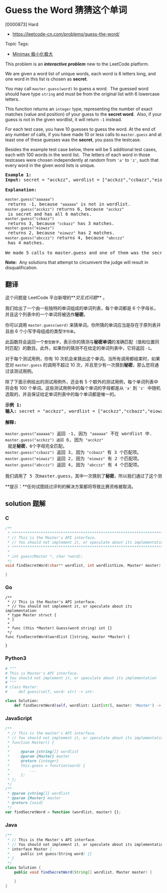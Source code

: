 # Guess the Word 猜猜这个单词

[0000873] Hard

- https://leetcode-cn.com/problems/guess-the-word/

Topic Tags:

- [Minimax 极小化极大](https://leetcode-cn.com/tag/minimax/)

This problem is an **_interactive problem_** new to the LeetCode platform.

We are given a word list of unique words, each word is 6 letters long, and one word in this list is chosen as **secret**.

You may call `master.guess(word)` to guess a word.  The guessed word should have type `string` and must be from the original list with 6 lowercase letters.

This function returns an `integer` type, representing the number of exact matches (value and position) of your guess to the **secret word**.  Also, if your guess is not in the given wordlist, it will return `-1` instead.

For each test case, you have 10 guesses to guess the word. At the end of any number of calls, if you have made 10 or less calls to `master.guess` and at least one of these guesses was the **secret**, you pass the testcase.

Besides the example test case below, there will be 5 additional test cases, each with 100 words in the word list.  The letters of each word in those testcases were chosen independently at random from `'a'` to `'z'`, such that every word in the given word lists is unique.

<pre><strong>Example 1:</strong>
<strong>Input:</strong>&nbsp;secret = "acckzz", wordlist = ["acckzz","ccbazz","eiowzz","abcczz"]

<strong>Explanation:</strong>

<code>master.guess("aaaaaa")</code> returns -1, because&nbsp;<code>"aaaaaa"</code>&nbsp;is not in wordlist.
<code>master.guess("acckzz") </code>returns 6, because&nbsp;<code>"acckzz"</code> is secret and has all 6&nbsp;matches.
<code>master.guess("ccbazz")</code> returns 3, because<code>&nbsp;"ccbazz"</code>&nbsp;has 3 matches.
<code>master.guess("eiowzz")</code> returns 2, because&nbsp;<code>"eiowzz"</code>&nbsp;has 2&nbsp;matches.
<code>master.guess("abcczz")</code> returns 4, because&nbsp;<code>"abcczz"</code> has 4 matches.

We made 5 calls to&nbsp;master.guess and one of them was the secret, so we pass the test case.
</pre>

**Note:**  Any solutions that attempt to circumvent the judge will result in disqualification.

## 翻译

这个问题是 LeetCode 平台新增的**_交互式问题_** 。

我们给出了一个由一些独特的单词组成的单词列表，每个单词都是 6 个字母长，并且这个列表中的一个单词将被选作**秘密**。

你可以调用 `master.guess(word)` 来猜单词。你所猜的单词应当是存在于原列表并且由 6 个小写字母组成的类型`字符串`。

此函数将会返回一个`整型数字`，表示你的猜测与**秘密单词**的准确匹配（值和位置同时匹配）的数目。此外，如果你的猜测不在给定的单词列表中，它将返回 `-1`。

对于每个测试用例，你有 10 次机会来猜出这个单词。当所有调用都结束时，如果您对 `master.guess` 的调用不超过 10 次，并且至少有一次猜到**秘密**，那么您将通过该测试用例。

除了下面示例给出的测试用例外，还会有 5 个额外的测试用例，每个单词列表中将会有 100 个单词。这些测试用例中的每个单词的字母都是从 `'a'` 到 `'z'`  中随机选取的，并且保证给定单词列表中的每个单词都是唯一的。

<pre><strong>示例 1:</strong>
<strong>输入:</strong>&nbsp;secret = "acckzz", wordlist = ["acckzz","ccbazz","eiowzz","abcczz"]

<strong>解释:</strong>

<code>master.guess("aaaaaa")</code> 返回 -1, 因为&nbsp;<code>"aaaaaa"</code>&nbsp;不在 wordlist 中.
<code>master.guess("acckzz") 返回</code> 6, 因为&nbsp;<code>"acckzz"</code> 就是<strong>秘密</strong>，6个字母完全匹配。
<code>master.guess("ccbazz")</code> 返回 3, 因为<code>&nbsp;"ccbazz"</code>&nbsp;有 3 个匹配项。
<code>master.guess("eiowzz")</code> 返回 2, 因为&nbsp;<code>"eiowzz"</code>&nbsp;有 2 个匹配项。
<code>master.guess("abcczz")</code> 返回 4, 因为&nbsp;<code>"abcczz"</code> 有 4 个匹配项。

我们调用了 5 次master.guess，其中一次猜到了<strong>秘密</strong>，所以我们通过了这个测试用例。
</pre>

**提示：**任何试图绕过评判的解决方案都将导致比赛资格被取消。

## solution 题解

### C

```c
/**
 * *********************************************************************
 * // This is the Master's API interface.
 * // You should not implement it, or speculate about its implementation
 * *********************************************************************
 *
 * int guess(Master *, char *word);
 */
void findSecretWord(char** wordlist, int wordlistSize, Master* master) {

}
```

### Go

```golang
/**
 * // This is the Master's API interface.
 * // You should not implement it, or speculate about its implementation
 * type Master struct {
 * }
 *
 * func (this *Master) Guess(word string) int {}
 */
func findSecretWord(wordlist []string, master *Master) {

}
```

### Python3

```python
# """
# This is Master's API interface.
# You should not implement it, or speculate about its implementation
# """
# class Master:
#     def guess(self, word: str) -> int:

class Solution:
    def findSecretWord(self, wordlist: List[str], master: 'Master') -> None:

```

### JavaScript

```javascript
/**
 * // This is the master's API interface.
 * // You should not implement it, or speculate about its implementation
 * function Master() {
 *
 *     @param {string[]} wordlist
 *     @param {Master} master
 *     @return {integer}
 *     this.guess = function(word) {
 *         ...
 *     };
 * };
 */
/**
 * @param {string[]} wordlist
 * @param {Master} master
 * @return {void}
 */
var findSecretWord = function (wordlist, master) {};
```

### Java

```java
/**
 * // This is the Master's API interface.
 * // You should not implement it, or speculate about its implementation
 * interface Master {
 *     public int guess(String word) {}
 * }
 */
class Solution {
    public void findSecretWord(String[] wordlist, Master master) {

    }
}
```

